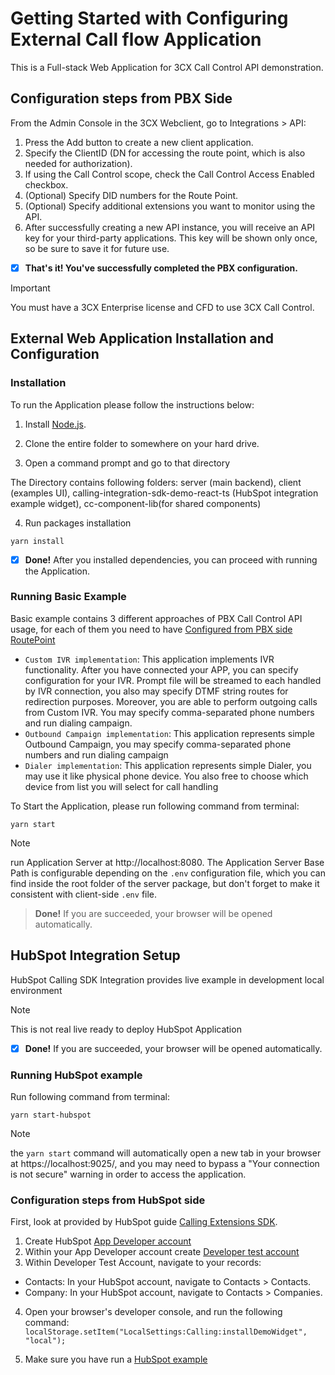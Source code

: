 # Getting Started with Configuring External Call flow Application

This is a Full-stack Web Application for 3CX Call Control API demonstration.

## Configuration steps from PBX Side

From the Admin Console in the 3CX Webclient, go to Integrations > API:
 1. Press the Add button to create a new client application.
 2. Specify the ClientID (DN for accessing the route point, which is also needed for authorization).
 3. If using the Call Control scope, check the Call Control Access Enabled checkbox.
 4. (Optional) Specify DID numbers for the Route Point.
 5. (Optional) Specify additional extensions you want to monitor using the API.
 6. After successfully creating a new API instance, you will receive an API key for your third-party applications. This key will be shown only once, so be sure to save it for future use.

- [x] **That's it! You've successfully completed the PBX configuration.**

> [!IMPORTANT]
> You must have a 3CX Enterprise license and CFD to use 3CX Call Control.

## External Web Application Installation and Configuration

### Installation

To run the Application please follow the instructions below:

1. Install [Node.js](https://nodejs.org/en).

2. Clone the entire folder to somewhere on your hard drive.

3. Open a command prompt and go to that directory

The Directory contains following folders: server (main backend), client (examples UI), calling-integration-sdk-demo-react-ts (HubSpot integration example widget), cc-component-lib(for
shared components)

4. Run packages installation

```
yarn install
```

- [x] **Done!** After you installed dependencies, you can proceed with running the Application.

### Running Basic Example

Basic example contains 3 different approaches of PBX Call Control API usage, for each of them you need to have [Configured from PBX side RoutePoint](#configuration-steps-from-pbx-side)

- `Custom IVR implementation`: This application implements IVR functionality. After you have connected your APP,
  you can specify configuration for your IVR. Prompt file will be streamed to each handled by IVR connection,
  you also may specify DTMF string routes for redirection purposes. Moreover, you are able to perform
  outgoing calls from Custom IVR. You may specify comma-separated phone numbers and run dialing campaign.
- `Outbound Campaign implementation`: This application represents simple Outbound Campaign, you may specify comma-separated phone numbers and run dialing campaign
- `Dialer implementation`: This application represents simple Dialer, you may use it like physical phone device. You also free to choose which device from list you will select for call handling

To Start the Application, please run following command from terminal:

```
yarn start
```

> [!NOTE]
> run Application Server at http://localhost:8080. The Application Server Base Path is configurable depending on the `.env` configuration file, which you can find inside the root folder of the server package, but don't forget to make it consistent with client-side `.env` file.

> **Done!** If you are succeeded, your browser will be opened automatically.

## HubSpot Integration Setup

HubSpot Calling SDK Integration provides live example in development local environment

> [!NOTE]
> This is not real live ready to deploy HubSpot Application

- [x] **Done!** If you are succeeded, your browser will be opened automatically.

### Running HubSpot example

Run following command from terminal:

```
yarn start-hubspot
```

> [!NOTE]
> the `yarn start` command will automatically open a new tab in your browser at https://localhost:9025/, and you may need to bypass a "Your connection is not secure" warning in order to access the application.

### Configuration steps from HubSpot side

First, look at provided by HubSpot guide [Calling Extensions SDK](https://developers.hubspot.com/docs/api/crm/extensions/calling-sdk).

1. Create HubSpot [App Developer account](https://app.hubspot.com/signup/developers)
2. Within your App Developer account create [Developer test account](https://developers.hubspot.com/docs/api/account-types#developer-test-accounts)
3. Within Developer Test Account, navigate to your records:

<ul>
    <li> Contacts: In your HubSpot account, navigate to Contacts > Contacts.</li>
    <li> Company: In your HubSpot account, navigate to Contacts > Companies.</li>
</ul>

4. Open your browser's developer console, and run the following command:
   `localStorage.setItem("LocalSettings:Calling:installDemoWidget", "local");`

5. Make sure you have run a [HubSpot example](#running)
